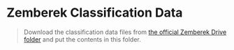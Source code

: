 # Zemberek Classification Data
> Download the classification data files from [the official Zemberek Drive folder](https://drive.google.com/drive/folders/1JBPExAeRctAXL2oGW2U6CbqfwIJ84BG7?usp=sharing) and put the contents in this folder.